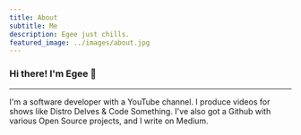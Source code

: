```yaml
---
title: About
subtitle: Me
description: Egee just chills.
featured_image: ../images/about.jpg
---
```


### Hi there! I'm Egee 👋

---

I'm a software developer with a YouTube channel. I produce videos for shows like Distro Delves & Code Something. I've also got a Github with various Open Source projects, and I write on Medium.
